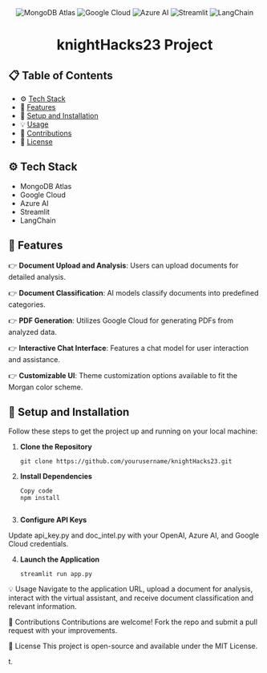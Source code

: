 <div align='center'>
    <img src="https://img.shields.io/badge/-MongoDB_Atlas-black?style=for-the-badge&logoColor=white&logo=mongodb&color=47A248" alt="MongoDB Atlas" />
    <img src="https://img.shields.io/badge/-Google_Cloud-black?style=for-the-badge&logoColor=white&logo=googlecloud&color=4285F4" alt="Google Cloud" />
    <img src="https://img.shields.io/badge/-Azure_AI-black?style=for-the-badge&logoColor=white&logo=microsoftazure&color=0078D4" alt="Azure AI" />
    <img src="https://img.shields.io/badge/-Streamlit-black?style=for-the-badge&logoColor=white&logo=streamlit&color=FF4B4B" alt="Streamlit" />
    <img src="https://img.shields.io/badge/-LangChain-black?style=for-the-badge&logoColor=white&logo=langchain&color=000000" alt="LangChain" />
</div>

<h1 align="center">knightHacks23 Project</h1>

## 📋 Table of Contents

- ⚙️ [Tech Stack](#tech-stack)
- 🔋 [Features](#features)
- 🤸 [Setup and Installation](#setup-and-installation)
- 💡 [Usage](#usage)
- 👥 [Contributions](#contributions)
- 📄 [License](#license)

## <a name="tech-stack">⚙️ Tech Stack</a>

- MongoDB Atlas
- Google Cloud
- Azure AI
- Streamlit
- LangChain

## <a name="features">🔋 Features</a>

👉 **Document Upload and Analysis**: Users can upload documents for detailed analysis.

👉 **Document Classification**: AI models classify documents into predefined categories.

👉 **PDF Generation**: Utilizes Google Cloud for generating PDFs from analyzed data.

👉 **Interactive Chat Interface**: Features a chat model for user interaction and assistance.

👉 **Customizable UI**: Theme customization options available to fit the Morgan color scheme.

## <a name="setup-and-installation">🤸 Setup and Installation</a>

Follow these steps to get the project up and running on your local machine:

1. **Clone the Repository**
   
   ```
   git clone https://github.com/yourusername/knightHacks23.git
2. **Install Dependencies**

    ```
    Copy code
    npm install


3. **Configure API Keys**

Update api_key.py and doc_intel.py with your OpenAI, Azure AI, and Google Cloud credentials.

4. **Launch the Application**

    ```
    streamlit run app.py

<a name="usage">💡 Usage</a>
Navigate to the application URL, upload a document for analysis, interact with the virtual assistant, and receive document classification and relevant information.

<a name="contributions">👥 Contributions</a>
Contributions are welcome! Fork the repo and submit a pull request with your improvements.

<a name="license">📄 License</a>
This project is open-source and available under the MIT License.


t.
